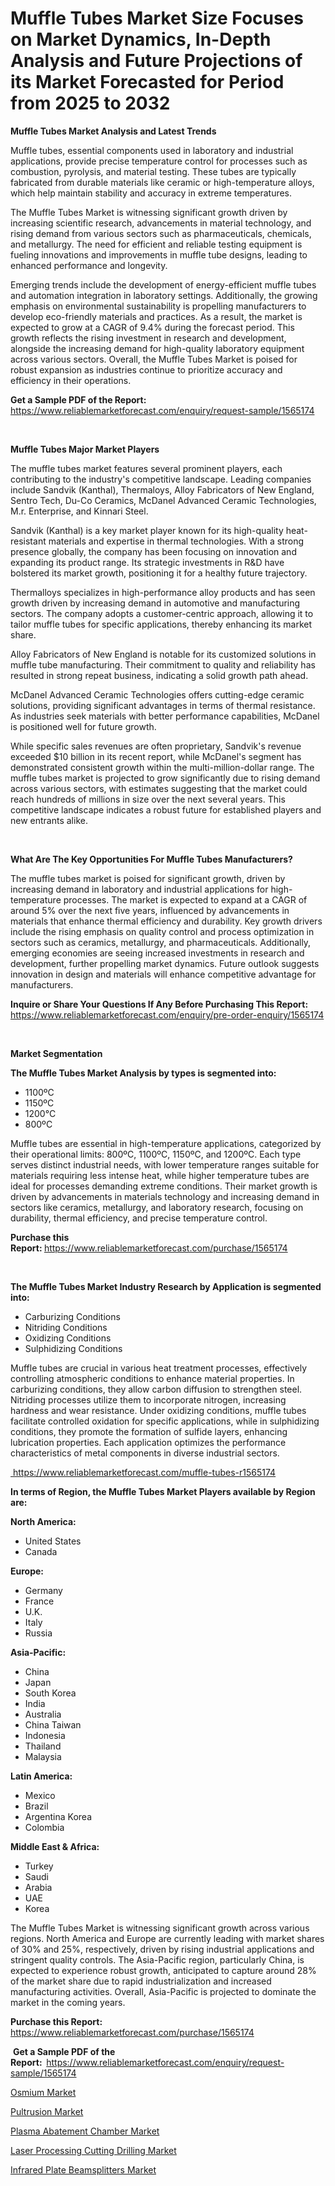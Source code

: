 <p><h1>Muffle Tubes Market Size Focuses on Market Dynamics, In-Depth Analysis and Future Projections of its Market Forecasted for Period from 2025 to 2032</h1></p><p><strong>Muffle Tubes Market Analysis and Latest Trends</strong></p>
<p><p>Muffle tubes, essential components used in laboratory and industrial applications, provide precise temperature control for processes such as combustion, pyrolysis, and material testing. These tubes are typically fabricated from durable materials like ceramic or high-temperature alloys, which help maintain stability and accuracy in extreme temperatures.</p><p>The Muffle Tubes Market is witnessing significant growth driven by increasing scientific research, advancements in material technology, and rising demand from various sectors such as pharmaceuticals, chemicals, and metallurgy. The need for efficient and reliable testing equipment is fueling innovations and improvements in muffle tube designs, leading to enhanced performance and longevity.</p><p>Emerging trends include the development of energy-efficient muffle tubes and automation integration in laboratory settings. Additionally, the growing emphasis on environmental sustainability is propelling manufacturers to develop eco-friendly materials and practices. As a result, the market is expected to grow at a CAGR of 9.4% during the forecast period. This growth reflects the rising investment in research and development, alongside the increasing demand for high-quality laboratory equipment across various sectors. Overall, the Muffle Tubes Market is poised for robust expansion as industries continue to prioritize accuracy and efficiency in their operations.</p></p>
<p><strong>Get a Sample PDF of the Report:&nbsp;</strong> <a href="https://www.reliablemarketforecast.com/enquiry/request-sample/1565174?utm_campaign=1897&utm_medium=2&utm_source=Github&utm_content=ia&utm_term=31032025&utm_id=muffle-tubes">https://www.reliablemarketforecast.com/enquiry/request-sample/1565174</a></p>
<p>&nbsp;</p>
<p><strong>Muffle Tubes Major Market Players</strong></p>
<p><p>The muffle tubes market features several prominent players, each contributing to the industry's competitive landscape. Leading companies include Sandvik (Kanthal), Thermaloys, Alloy Fabricators of New England, Sentro Tech, Du-Co Ceramics, McDanel Advanced Ceramic Technologies, M.r. Enterprise, and Kinnari Steel. </p><p>Sandvik (Kanthal) is a key market player known for its high-quality heat-resistant materials and expertise in thermal technologies. With a strong presence globally, the company has been focusing on innovation and expanding its product range. Its strategic investments in R&D have bolstered its market growth, positioning it for a healthy future trajectory.</p><p>Thermalloys specializes in high-performance alloy products and has seen growth driven by increasing demand in automotive and manufacturing sectors. The company adopts a customer-centric approach, allowing it to tailor muffle tubes for specific applications, thereby enhancing its market share.</p><p>Alloy Fabricators of New England is notable for its customized solutions in muffle tube manufacturing. Their commitment to quality and reliability has resulted in strong repeat business, indicating a solid growth path ahead. </p><p>McDanel Advanced Ceramic Technologies offers cutting-edge ceramic solutions, providing significant advantages in terms of thermal resistance. As industries seek materials with better performance capabilities, McDanel is positioned well for future growth.</p><p>While specific sales revenues are often proprietary, Sandvik's revenue exceeded $10 billion in its recent report, while McDanel's segment has demonstrated consistent growth within the multi-million-dollar range. The muffle tubes market is projected to grow significantly due to rising demand across various sectors, with estimates suggesting that the market could reach hundreds of millions in size over the next several years. This competitive landscape indicates a robust future for established players and new entrants alike.</p></p>
<p>&nbsp;</p>
<p><strong>What Are The Key Opportunities For Muffle Tubes Manufacturers?</strong></p>
<p><p>The muffle tubes market is poised for significant growth, driven by increasing demand in laboratory and industrial applications for high-temperature processes. The market is expected to expand at a CAGR of around 5% over the next five years, influenced by advancements in materials that enhance thermal efficiency and durability. Key growth drivers include the rising emphasis on quality control and process optimization in sectors such as ceramics, metallurgy, and pharmaceuticals. Additionally, emerging economies are seeing increased investments in research and development, further propelling market dynamics. Future outlook suggests innovation in design and materials will enhance competitive advantage for manufacturers.</p></p>
<p><strong>Inquire or Share Your Questions If Any Before Purchasing This Report:</strong> <a href="https://www.reliablemarketforecast.com/enquiry/pre-order-enquiry/1565174?utm_campaign=1897&utm_medium=2&utm_source=Github&utm_content=ia&utm_term=31032025&utm_id=muffle-tubes">https://www.reliablemarketforecast.com/enquiry/pre-order-enquiry/1565174</a></p>
<p>&nbsp;</p>
<p><strong>Market Segmentation</strong></p>
<p><strong>The Muffle Tubes Market Analysis by types is segmented into:</strong></p>
<p><ul><li>1100ºC</li><li>1150ºC</li><li>1200°C</li><li>800ºC</li></ul></p>
<p><p>Muffle tubes are essential in high-temperature applications, categorized by their operational limits: 800ºC, 1100ºC, 1150ºC, and 1200ºC. Each type serves distinct industrial needs, with lower temperature ranges suitable for materials requiring less intense heat, while higher temperature tubes are ideal for processes demanding extreme conditions. Their market growth is driven by advancements in materials technology and increasing demand in sectors like ceramics, metallurgy, and laboratory research, focusing on durability, thermal efficiency, and precise temperature control.</p></p>
<p><strong>Purchase this Report:&nbsp;</strong><a href="https://www.reliablemarketforecast.com/purchase/1565174?utm_campaign=1897&utm_medium=2&utm_source=Github&utm_content=ia&utm_term=31032025&utm_id=muffle-tubes">https://www.reliablemarketforecast.com/purchase/1565174</a></p>
<p>&nbsp;</p>
<p><strong>The Muffle Tubes Market Industry Research by Application is segmented into:</strong></p>
<p><ul><li>Carburizing Conditions</li><li>Nitriding Conditions</li><li>Oxidizing Conditions</li><li>Sulphidizing Conditions</li></ul></p>
<p><p>Muffle tubes are crucial in various heat treatment processes, effectively controlling atmospheric conditions to enhance material properties. In carburizing conditions, they allow carbon diffusion to strengthen steel. Nitriding processes utilize them to incorporate nitrogen, increasing hardness and wear resistance. Under oxidizing conditions, muffle tubes facilitate controlled oxidation for specific applications, while in sulphidizing conditions, they promote the formation of sulfide layers, enhancing lubrication properties. Each application optimizes the performance characteristics of metal components in diverse industrial sectors.</p></p>
<p><a href="https://www.reliablemarketforecast.com/muffle-tubes-r1565174?utm_campaign=1897&utm_medium=2&utm_source=Github&utm_content=ia&utm_term=31032025&utm_id=muffle-tubes">&nbsp;https://www.reliablemarketforecast.com/muffle-tubes-r1565174</a></p>
<p><strong>In terms of Region, the Muffle Tubes Market Players available by Region are:</strong></p>
<p>
    <p> <strong> North America: </strong>
        <ul>
            <li>United States</li>
            <li>Canada</li>
        </ul>
        </p> 
    <p> <strong> Europe: </strong>
        <ul>
            <li>Germany</li>
            <li>France</li>
            <li>U.K.</li>
            <li>Italy</li>
            <li>Russia</li>
        </ul>
        </p> 
    <p> <strong> Asia-Pacific: </strong>
        <ul>
            <li>China</li>
            <li>Japan</li>
            <li>South Korea</li>
            <li>India</li>
            <li>Australia</li>
            <li>China Taiwan</li>
            <li>Indonesia</li>
            <li>Thailand</li>
            <li>Malaysia</li>
        </ul>
        </p> 
    <p> <strong> Latin America: </strong>
        <ul>
            <li>Mexico</li>
            <li>Brazil</li>
            <li>Argentina Korea</li>
            <li>Colombia</li>
        </ul>
        </p> 
    <p> <strong> Middle East & Africa: </strong>
        <ul>
            <li>Turkey</li>
            <li>Saudi</li>
            <li>Arabia</li>
            <li>UAE</li>
            <li>Korea</li>
        </ul>
    </p>
    </p>
<p><p>The Muffle Tubes Market is witnessing significant growth across various regions. North America and Europe are currently leading with market shares of 30% and 25%, respectively, driven by rising industrial applications and stringent quality controls. The Asia-Pacific region, particularly China, is expected to experience robust growth, anticipated to capture around 28% of the market share due to rapid industrialization and increased manufacturing activities. Overall, Asia-Pacific is projected to dominate the market in the coming years.</p></p>
<p><strong>Purchase this Report: </strong><a href="https://www.reliablemarketforecast.com/purchase/1565174?utm_campaign=1897&utm_medium=2&utm_source=Github&utm_content=ia&utm_term=31032025&utm_id=muffle-tubes">https://www.reliablemarketforecast.com/purchase/1565174</a></p>
<p>&nbsp;<strong>Get a Sample PDF of the Report:&nbsp;&nbsp;</strong><a href="https://www.reliablemarketforecast.com/enquiry/request-sample/1565174?utm_campaign=1897&utm_medium=2&utm_source=Github&utm_content=ia&utm_term=31032025&utm_id=muffle-tubes">https://www.reliablemarketforecast.com/enquiry/request-sample/1565174</a></p>
<p><strong></strong></p>
<p><p><a href="https://github.com/sivyerloucks/Market-Research-Report-List-1/blob/main/osmium-market.md?utm_campaign=1897&utm_medium=2&utm_source=Github&utm_content=ia&utm_term=31032025&utm_id=muffle-tubes">Osmium Market</a></p><p><a href="https://github.com/rwanjamiul/Market-Research-Report-List-1/blob/main/pultrusion-market.md?utm_campaign=1897&utm_medium=2&utm_source=Github&utm_content=ia&utm_term=31032025&utm_id=muffle-tubes">Pultrusion Market</a></p><p><a href="https://www.linkedin.com/pulse/plasma-abatement-chamber-market-report-based-its-anticipated-zgqvc?utm_campaign=1897&utm_medium=2&utm_source=Github&utm_content=ia&utm_term=31032025&utm_id=muffle-tubes">Plasma Abatement Chamber Market</a></p><p><a href="https://www.linkedin.com/pulse/comprehensive-laser-processing-cutting-drilling-market-report-4fxjf?utm_campaign=1897&utm_medium=2&utm_source=Github&utm_content=ia&utm_term=31032025&utm_id=muffle-tubes">Laser Processing Cutting Drilling Market</a></p><p><a href="https://www.linkedin.com/pulse/infrared-plate-beamsplitters-market-outlook-forecast-from-2025-rzkhf?utm_campaign=1897&utm_medium=2&utm_source=Github&utm_content=ia&utm_term=31032025&utm_id=muffle-tubes">Infrared Plate Beamsplitters Market</a></p></p>